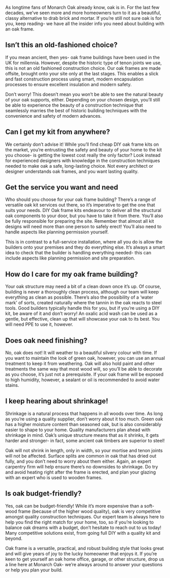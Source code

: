 As longtime fans of Monarch Oak already know, oak is in. For the last few decades, we’ve seen more and more homeowners turn to it as a beautiful, classy alternative to drab brick and mortar. If you’re still not sure oak is for you, keep reading- we have all the insider info you need about building with an oak frame.

## Isn’t this an old-fashioned choice?

If you mean ancient, then yes- oak frame buildings have been used in the UK for millennia. However, despite the historic type of tenon joints we use, this is not an old fashioned construction choice. Our oak frames are made offsite, brought onto your site only at the last stages. This enables a slick and fast construction process using smart, modern encapsulation processes to ensure excellent insulation and modern safety. 

Don’t worry! This doesn’t mean you won’t be able to see the natural beauty of your oak supports, either. Depending on your chosen design, you’ll still be able to experience the beauty of a construction technique that seamlessly marries the best of historic building techniques with the convenience and safety of modern advances.

## Can I get my kit from anywhere?

We certainly don’t advise it! While you’ll find cheap DIY oak frame kits on the market, you’re entrusting the safety and beauty of your home to the kit you choose- is getting the lowest cost really the only factor? Look instead for experienced designers with knowledge in the construction techniques needed to make oak a safe, long-lasting choice. Not every architect or designer understands oak frames, and you want lasting quality.

## Get the service you want and need

Who should you choose for your oak frame building? There’s a range of versatile oak kit services out there, so it’s imperative to get the one that suits your needs. DIY Oak frame kits endeavour to deliver all the structural oak components to your door, but you have to take it from there. You’ll also be fully responsible for preparing the site. Remember that almost all kit designs will need more than one person to safely erect! You’ll also need to handle aspects like planning permission yourself. 

This is in contrast to a full-service installation, where all you do is allow the builders onto your premises and they do everything else. It’s always a smart idea to check that the builder is handling everything needed- this can include aspects like planning permission and site preparation. 

## How do I care for my oak frame building?

Your oak structure may need a bit of a clean down once it’s up. Of course, building is never a thoroughly clean process, although our team will keep everything as clean as possible. There’s also the possibility of a ‘water mark’ of sorts, created naturally where the tannin in the oak reacts to steel tools. Good builders typically handle this for you, but if you’re using a DIY kit, be aware of it and don’t worry! An oxalic acid wash can be used as a gentle, but effective, clean up that will showcase your oak to its best. You will need PPE to use it, however.

## Does oak need finishing? 

No, oak does not! It will weather to a beautiful silvery colour with time. If you want to maintain the look of green oak, however, you can use an annual treatment to keep it from weathering. Oak will also hold paint and other treatments the same way that most wood will, so you’ll be able to decorate as you choose, it’s just not a prerequisite. If your oak frame will be exposed to high humidity, however, a sealant or oil is recommended to avoid water stains.

## I keep hearing about shrinkage!

Shrinkage is a natural process that happens in all woods over time. As long as you’re using a quality supplier, don’t worry about it too much. Green oak has a higher moisture content than seasoned oak, but is also considerably easier to shape to your home. Quality manufacturers plan ahead with shrinkage in mind. Oak’s unique structure means that as it shrinks, it gets harder and stronger- in fact, some ancient oak timbers are superior to steel!

Oak will not shrink in length, only in width, so your mortise and tenon joints will not be affected. Surface splits are common in oak that has dried out fully, and you don’t need to worry about them either. Again, an expert carpentry firm will help ensure there’s no downsides to shrinkage. Do try and avoid heating right after the frame is erected, and plan your glazing with an expert who is used to wooden frames. 

## Is oak budget-friendly?

Yes, oak can be budget-friendly! While it’s more expensive than a soft-wood frame (because of the higher wood quality), oak is very competitive amongst quality construction techniques. Our expert team is always here to help you find the right match for your home, too, so if you’re looking to balance oak dreams with a budget, don’t hesitate to reach out to us today! Many competitive solutions exist, from going full DIY with a quality kit and beyond. 

Oak frame is a versatile, practical, and robust building style that looks great and will give years of joy to the lucky homeowner that enjoys it. If you’re keen to get yourself an oak home office, garage, or other structure, drop us a line here at Monarch Oak- we’re always around to answer your questions or help you plan your build.
